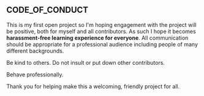 ## CODE_OF_CONDUCT

This is my first open project so I'm hoping engagement with the project will be positive, both for myself and all contributors.
As such I hope it becomes **harassment-free learning experience for everyone**.
All communication should be appropriate for a professional audience including people of many different backgrounds. 

Be kind to others. Do not insult or put down other contributors.

Behave professionally. 


Thank you for helping make this a welcoming, friendly project for all.


